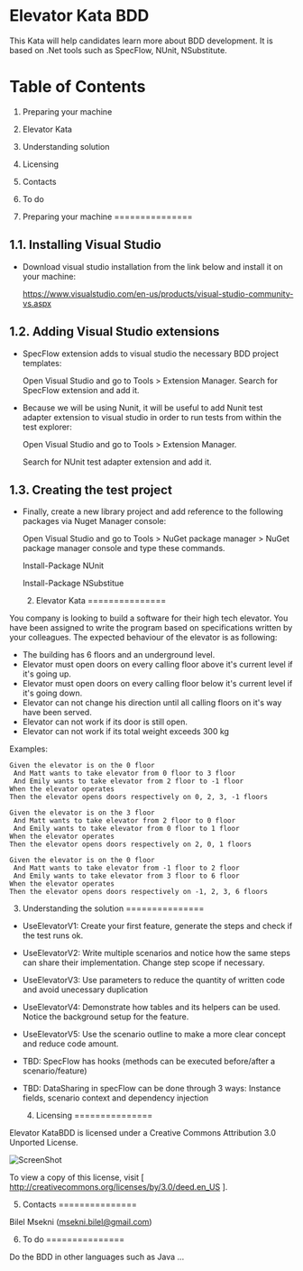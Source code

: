 Elevator Kata BDD
===============================

This Kata will help candidates learn more about BDD development. It is based on .Net tools such as SpecFlow, NUnit, NSubstitute.

Table of Contents
=================

  1. Preparing your machine
  2. Elevator Kata
  3. Understanding solution
  4. Licensing
  5. Contacts
  6. To do

1. Preparing your machine
===============

1.1. Installing Visual Studio
-----------------

* Download visual studio installation from the link below and install it on your machine:

   https://www.visualstudio.com/en-us/products/visual-studio-community-vs.aspx

1.2. Adding Visual Studio extensions
--------------------------------

* SpecFlow extension adds to visual studio the necessary BDD project templates:

   Open Visual Studio and go to Tools > Extension Manager.
   Search for SpecFlow extension and add it.

* Because we will be using Nunit, it will be useful to add Nunit test adapter extension to visual studio in order to run tests from within the test explorer:

   Open Visual Studio and go to Tools > Extension Manager.
   
   Search for NUnit test adapter extension and add it.

1.3. Creating the test project
---------------------------

* Finally, create a new library project and add reference to the following packages via Nuget Manager console:

   Open Visual Studio and go to Tools > NuGet package manager > NuGet package manager console and type these commands.

   Install-Package NUnit
   
   Install-Package NSubstitue
   
   2. Elevator Kata
===============

You company is looking to build a software for their high tech elevator. You have been assigned to write the program based on specifications written by your colleagues. The expected behaviour of the elevator is as following:

- The building has 6 floors and an underground level.
- Elevator must open doors on every calling floor above it's current level if it's going up.
- Elevator must open doors on every calling floor below it's current level if it's going down.
- Elevator can not change his direction until all calling floors on it's way have been served.
- Elevator can not work if its door is still open.
- Elevator can not work if its total weight exceeds 300 kg

Examples:

	Given the elevator is on the 0 floor
	 And Matt wants to take elevator from 0 floor to 3 floor
	 And Emily wants to take elevator from 2 floor to -1 floor	 	
	When the elevator operates
	Then the elevator opens doors respectively on 0, 2, 3, -1 floors

	Given the elevator is on the 3 floor
	 And Matt wants to take elevator from 2 floor to 0 floor
	 And Emily wants to take elevator from 0 floor to 1 floor	 	
	When the elevator operates
	Then the elevator opens doors respectively on 2, 0, 1 floors
	
	Given the elevator is on the 0 floor
	 And Matt wants to take elevator from -1 floor to 2 floor
	 And Emily wants to take elevator from 3 floor to 6 floor	 	
	When the elevator operates
	Then the elevator opens doors respectively on -1, 2, 3, 6 floors
	
   3. Understanding the solution
===============

- UseElevatorV1: Create your first feature, generate the steps and check if the test runs ok.
- UseElevatorV2: Write multiple scenarios and notice how the same steps can share their implementation. Change step scope if necessary.
- UseElevatorV3: Use parameters to reduce the quantity of written code and avoid unecessary duplication
- UseElevatorV4: Demonstrate how tables and its helpers can be used. Notice the background setup for the feature.
- UseElevatorV5: Use the scenario outline to make a more clear concept and reduce code amount.
- TBD: SpecFlow has hooks (methods can be executed before/after a scenario/feature)
- TBD: DataSharing in specFlow can be done through 3 ways: Instance fields, scenario context and dependency injection

   4. Licensing
===============

Elevator KataBDD is licensed under a Creative Commons Attribution 3.0 Unported License.

![ScreenShot](http://i.imgur.com/4XWrp.png)

To view a copy of this license, visit [ http://creativecommons.org/licenses/by/3.0/deed.en_US ].

   5. Contacts
===============

Bilel Msekni (msekni.bilel@gmail.com)

   6. To do
===============

Do the BDD in other languages such as Java ...
